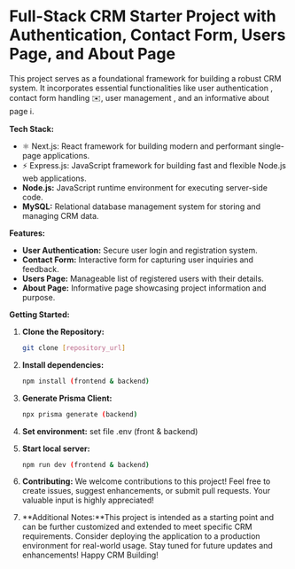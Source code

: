 # Full-Stack CRM Starter Project with Authentication, Contact Form, Users Page, and About Page 

This project serves as a foundational framework for building a robust CRM system. It incorporates essential functionalities like user authentication , contact form handling ✉️, user management , and an informative about page ℹ️.

**Tech Stack:**

* ⚛️ Next.js: React framework for building modern and performant single-page applications.
* ⚡️ Express.js: JavaScript framework for building fast and flexible Node.js web applications.
*  **Node.js:** JavaScript runtime environment for executing server-side code.
*  **MySQL:** Relational database management system for storing and managing CRM data.

**Features:**

* **User Authentication:** Secure user login and registration system.
* **Contact Form:** Interactive form for capturing user inquiries and feedback.
* **Users Page:** Manageable list of registered users with their details.
* **About Page:** Informative page showcasing project information and purpose.

**Getting Started:**

1. **Clone the Repository:**

   ```bash
   git clone [repository_url]

2. **Install dependencies:**

   ```bash
   npm install (frontend & backend)

3. **Generate Prisma Client:**

   ```bash
   npx prisma generate (backend)

4. **Set environment:** set file .env (front & backend) 

5. **Start local server:**

   ```bash
   npm run dev (frontend & backend)

6. **Contributing:** We welcome contributions to this project! Feel free to create issues, suggest enhancements, or submit pull requests. Your valuable input is highly appreciated!

7. **Additional Notes:**This project is intended as a starting point and can be further customized and extended to meet specific CRM requirements.
Consider deploying the application to a production environment for real-world usage.
Stay tuned for future updates and enhancements!
Happy CRM Building!

